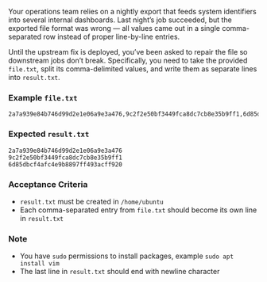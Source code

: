 Your operations team relies on a nightly export that feeds system identifiers into several internal dashboards. Last night’s job succeeded, but the exported file format was wrong — all values came out in a single comma-separated row instead of proper line-by-line entries.  

Until the upstream fix is deployed, you’ve been asked to repair the file so downstream jobs don’t break. Specifically, you need to take the provided `file.txt`, split its comma-delimited values, and write them as separate lines into `result.txt`.  

### Example `file.txt`
```text
2a7a939e84b746d99d2e1e06a9e3a476,9c2f2e50bf3449fca8dc7cb8e35b9ff1,6d85dbcf4afc4e9b8897ff493acff920
```

### Expected `result.txt`
```text
2a7a939e84b746d99d2e1e06a9e3a476
9c2f2e50bf3449fca8dc7cb8e35b9ff1
6d85dbcf4afc4e9b8897ff493acff920
```

### Acceptance Criteria
- `result.txt` must be created in `/home/ubuntu`  
- Each comma-separated entry from `file.txt` should become its own line in `result.txt`  

### Note
- You have `sudo` permissions to install packages, example `sudo apt install vim`
- The last line in `result.txt` should end with newline character